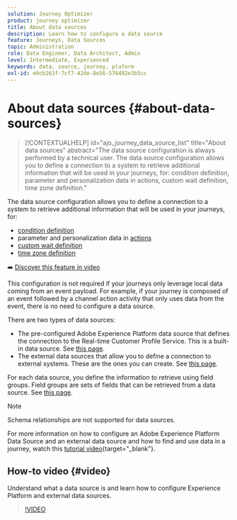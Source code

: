 ```yaml
---
solution: Journey Optimizer
product: journey optimizer
title: About data sources
description: Learn how to configure a data source
feature: Journeys, Data Sources
topic: Administration
role: Data Engineer, Data Architect, Admin
level: Intermediate, Experienced
keywords: data, source, journey, plaform
exl-id: e0cb261f-7cf7-42de-8e56-576492e3b5cc
---
```

# About data sources {#about-data-sources}

>[!CONTEXTUALHELP]
>id="ajo_journey_data_source_list"
>title="About data sources"
>abstract="The data source configuration is always performed by a technical user. The data source configuration allows you to define a connection to a system to retrieve additional information that will be used in your journeys, for: condition definition, parameter and personalization data in actions, custom wait definition, time zone definition."

The data source configuration allows you to define a connection to a system to retrieve additional information that will be used in your journeys, for:

* [condition definition](../building-journeys/condition-activity.md)
* parameter and personalization data in [actions](../action/action.md)
* [custom wait definition](../building-journeys/wait-activity.md#custom)
* [time zone definition](../building-journeys/timezone-management.md)

➡️ [Discover this feature in video](#video)

This configuration is not required if your journeys only leverage local data coming from an event payload. For example, if your journey is composed of an event followed by a channel action activity that only uses data from the event, there is no need to configure a data source.

There are two types of data sources:

* The pre-configured Adobe Experience Platform data source that defines the connection to the Real-time Customer Profile Service. This is a built-in data source. See [this page](../datasource/adobe-experience-platform-data-source.md).
* The external data sources that allow you to define a connection to external systems. These are the ones you can create. See [this page](../datasource/external-data-sources.md).

For each data source, you define the information to retrieve using field groups. Field groups are sets of fields that can be retrieved from a data source. See [this page](../datasource/configure-data-sources.md#define-field-groups).

>[!NOTE]
>
>Schema relationships are not supported for data sources.

For more information on how to configure an Adobe Experience Platform Data Source and an external data source and how to find and use data in a journey, watch this [tutorial video](https://experienceleague.adobe.com/docs/journey-optimizer-learn/tutorials/journey-configuration/configure-data-sources.html){target="_blank"}.

## How-to video {#video}

Understand what a data source is and learn how to configure Experience Platform and external data sources.

>[!VIDEO](https://video.tv.adobe.com/v/334256?quality=12)

